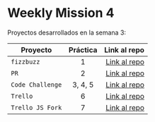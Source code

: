 # Weekly Mission 4

Proyectos desarrollados en la semana 3:

| Proyecto | Práctica | Link al repo |
| ------------- |:-------------:| -----:|
|`fizzbuzz`|1|[Link al repo](https://github.com/DennisPerez97/FizzBuzz)|
|`PR`|2|[Link al repo](https://github.com/DennisPerez97/fizzbuzz-Carlo)|
|`Code Challenge`|3, 4, 5|[Link al repo](https://github.com/DennisPerez97/Code-Challenge)|
|`Trello`|6|[Link al repo](https://github.com/DennisPerez97/Trello_js)|
|`Trello JS Fork`|7|[Link al repo](https://github.com/DennisPerez97/Trello-API-from-Node)|
